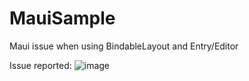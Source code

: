 # MauiSample
Maui issue when using BindableLayout and Entry/Editor

Issue reported:
![image](https://github.com/juniorsaraviao/MauiSample/assets/43689290/e0fa28a2-4b9e-42d5-87b0-abb1e39a7902)

